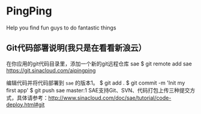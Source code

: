 # PingPing
Help you find fun guys to do fantastic things

## Git代码部署说明(我只是在看看新浪云）

在你应用的git代码目录里，添加一个新的git远程仓库 sae
$ git remote add sae https://git.sinacloud.com/aipingping

编辑代码并将代码部署到 `sae` 的版本1。
$ git add .
$ git commit -m 'Init my first app'
$ git push sae master:1
SAE支持Git、SVN、代码打包上传三种提交方式，具体请参考：http://www.sinacloud.com/doc/sae/tutorial/code-deploy.html#git
